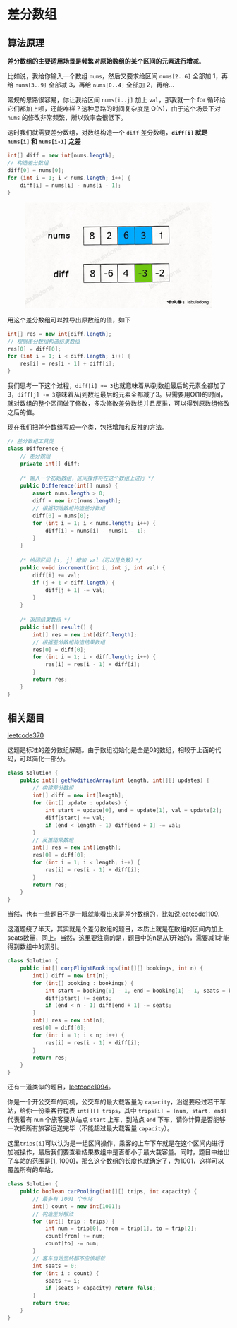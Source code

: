 # 差分数组

## **算法原理**

**差分数组的主要适用场景是频繁对原始数组的某个区间的元素进行增减**。

比如说，我给你输入一个数组 `nums`，然后又要求给区间 `nums[2..6]` 全部加 1，再给 `nums[3..9]` 全部减 3，再给 `nums[0..4]` 全部加 2，再给...

常规的思路很容易，你让我给区间 `nums[i..j]` 加上 `val`，那我就一个 for 循环给它们都加上呗，还能咋样？这种思路的时间复杂度是 O(N)，由于这个场景下对 `nums` 的修改非常频繁，所以效率会很低下。

这时我们就需要差分数组，对数组构造一个 `diff` 差分数组，**`diff[i]` 就是 `nums[i]` 和 `nums[i-1]` 之差**

```java
int[] diff = new int[nums.length];
// 构造差分数组
diff[0] = nums[0];
for (int i = 1; i < nums.length; i++) {
    diff[i] = nums[i] - nums[i - 1];
}
```

<figure><img src="../../.gitbook/assets/image (1).png" alt=""><figcaption></figcaption></figure>

用这个差分数组可以推导出原数组的值，如下

```java
int[] res = new int[diff.length];
// 根据差分数组构造结果数组
res[0] = diff[0];
for (int i = 1; i < diff.length; i++) {
    res[i] = res[i - 1] + diff[i];
}
```

我们思考一下这个过程，`diff[i] += 3`也就意味着从i到数组最后的元素全都加了3，`diff[j] -= 3`意味着从j到数组最后的元素全都减了3。只需要用O(1)的时间，就对数组的整个区间做了修改，多次修改差分数组并且反推，可以得到原数组修改之后的值。

现在我们把差分数组写成一个类，包括增加和反推的方法。

```java
// 差分数组工具类
class Difference {
    // 差分数组
    private int[] diff;
    
    /* 输入一个初始数组，区间操作将在这个数组上进行 */
    public Difference(int[] nums) {
        assert nums.length > 0;
        diff = new int[nums.length];
        // 根据初始数组构造差分数组
        diff[0] = nums[0];
        for (int i = 1; i < nums.length; i++) {
            diff[i] = nums[i] - nums[i - 1];
        }
    }

    /* 给闭区间 [i, j] 增加 val（可以是负数）*/
    public void increment(int i, int j, int val) {
        diff[i] += val;
        if (j + 1 < diff.length) {
            diff[j + 1] -= val;
        }
    }

    /* 返回结果数组 */
    public int[] result() {
        int[] res = new int[diff.length];
        // 根据差分数组构造结果数组
        res[0] = diff[0];
        for (int i = 1; i < diff.length; i++) {
            res[i] = res[i - 1] + diff[i];
        }
        return res;
    }
}
```

## 相关题目

[leetcode370](https://leetcode.com/problems/range-addition/description/)

这题是标准的差分数组解题。由于数组初始化是全是0的数组，相较于上面的代码，可以简化一部分。

```java
class Solution {
    public int[] getModifiedArray(int length, int[][] updates) {
        // 构建差分数组
        int[] diff = new int[length];
        for (int[] update : updates) {
            int start = update[0], end = update[1], val = update[2];
            diff[start] += val;
            if (end < length - 1) diff[end + 1] -= val;
        }
        // 反推结果数组
        int[] res = new int[length];
        res[0] = diff[0];
        for (int i = 1; i < length; i++) {
            res[i] = res[i - 1] + diff[i];
        }
        return res;
    }
}
```

当然，也有一些题目不是一眼就能看出来是差分数组的，比如说[leetcode1109](https://leetcode.com/problems/corporate-flight-bookings/).

这道题绕了半天，其实就是个差分数组的题目，本质上就是在数组的区间内加上seats数量，同上。当然，这里要注意的是，题目中的n是从1开始的，需要减1才能得到数组中的索引。

```java
class Solution {
    public int[] corpFlightBookings(int[][] bookings, int n) {
        int[] diff = new int[n];
        for (int[] booking : bookings) {
            int start = booking[0] - 1, end = booking[1] - 1, seats = booking[2];
            diff[start] += seats;
            if (end < n - 1) diff[end + 1] -= seats;
        }
        int[] res = new int[n];
        res[0] = diff[0];
        for (int i = 1; i < n; i++) {
            res[i] = res[i - 1] + diff[i];
        }
        return res;
    }
}
```

还有一道类似的题目，[leetcode1094](https://leetcode.com/problems/car-pooling/description/)。

你是一个开公交车的司机，公交车的最大载客量为 `capacity`，沿途要经过若干车站，给你一份乘客行程表 `int[][] trips`，其中 `trips[i] = [num, start, end]` 代表着有 `num` 个旅客要从站点 `start` 上车，到站点 `end` 下车，请你计算是否能够一次把所有旅客运送完毕（不能超过最大载客量 `capacity`）。

这里`trips[i]`可以认为是一组区间操作，乘客的上车下车就是在这个区间内进行加减操作，最后我们要查看结果数组中是否都小于最大载客量。同时，题目中给出了车站的范围是\[1, 1000]，那么这个数组的长度也就确定了，为1001，这样可以覆盖所有的车站。

```java
class Solution {
    public boolean carPooling(int[][] trips, int capacity) {
        // 最多有 1001 个车站
        int[] count = new int[1001];
        // 构造差分解法
        for (int[] trip : trips) {
            int num = trip[0], from = trip[1], to = trip[2];
            count[from] += num;
            count[to] -= num;
        }
        // 客车自始至终都不应该超载
        int seats = 0;
        for (int i : count) {
            seats += i;
            if (seats > capacity) return false;
        }
        return true;
    }
}
```
